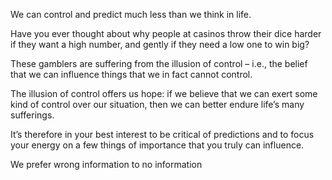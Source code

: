 We can control and predict much less than we think in life.

Have you ever thought about why people at casinos throw their dice harder if they want a high number, and gently if they need a low one to win big?

These gamblers are suffering from the illusion of control – i.e., the belief that we can influence things that we in fact cannot control.

The illusion of control offers us hope: if we believe that we can exert some kind of control over our situation, then we can better endure life’s many sufferings.

It’s therefore in your best interest to be critical of predictions and to focus your energy on a few things of importance that you truly can influence.

We prefer wrong information to no information